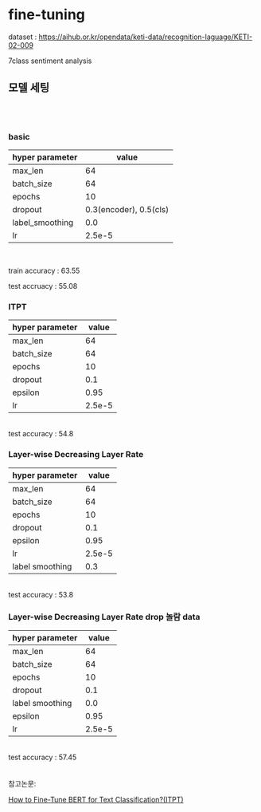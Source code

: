 # fine-tuning

dataset : https://aihub.or.kr/opendata/keti-data/recognition-laguage/KETI-02-009

7class sentiment analysis

## 모델 세팅

<br/><br/>

### basic

|hyper parameter|value|
|---|---|
|max_len|64|
|batch_size|64|
|epochs|10|
|dropout|0.3(encoder), 0.5(cls)|
|label_smoothing|0.0|
|lr|2.5e-5|

<br/>

train accuracy : 63.55


test accruacy : 55.08

### ITPT

|hyper parameter|value|
|---|---|
|max_len|64|
|batch_size|64|
|epochs|10|
|dropout|0.1|
|epsilon|0.95|
|lr|2.5e-5|


<br/>
test accuracy : 54.8

### Layer-wise Decreasing Layer Rate

|hyper parameter|value|
|---|---|
|max_len|64|
|batch_size|64|
|epochs|10|
|dropout|0.1|
|epsilon|0.95|
|lr|2.5e-5|
|label smoothing|0.3|

<br/>
test accuracy : 53.8


### Layer-wise Decreasing Layer Rate drop 놀람 data

|hyper parameter|value|
|---|---|
|max_len|64|
|batch_size|64|
|epochs|10|
|dropout|0.1|
|label smoothing|0.0|
|epsilon|0.95|
|lr|2.5e-5|

<br/>
test accuracy : 57.45


<br/>
<br/>
<br/>
참고논문:

[How to Fine-Tune BERT for Text Classification?(ITPT)](https://arxiv.org/abs/1905.05583)
